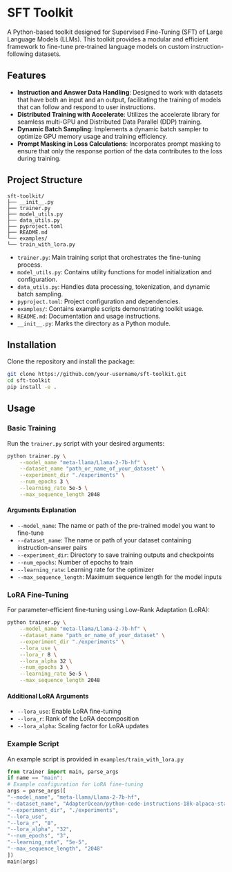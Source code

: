 # SFT Toolkit

A Python-based toolkit designed for Supervised Fine-Tuning (SFT) of Large Language Models (LLMs). This toolkit provides a modular and efficient framework to fine-tune pre-trained language models on custom instruction-following datasets.

## Features

- **Instruction and Answer Data Handling**: Designed to work with datasets that have both an input and an output, facilitating the training of models that can follow and respond to user instructions.
- **Distributed Training with Accelerate**: Utilizes the accelerate library for seamless multi-GPU and Distributed Data Parallel (DDP) training.
- **Dynamic Batch Sampling**: Implements a dynamic batch sampler to optimize GPU memory usage and training efficiency.
- **Prompt Masking in Loss Calculations**: Incorporates prompt masking to ensure that only the response portion of the data contributes to the loss during training.

## Project Structure

```
sft-toolkit/
├── __init__.py
├── trainer.py
├── model_utils.py
├── data_utils.py
├── pyproject.toml
├── README.md
└── examples/
└── train_with_lora.py
```

- `trainer.py`: Main training script that orchestrates the fine-tuning process.
- `model_utils.py`: Contains utility functions for model initialization and configuration.
- `data_utils.py`: Handles data processing, tokenization, and dynamic batch sampling.
- `pyproject.toml`: Project configuration and dependencies.
- `examples/`: Contains example scripts demonstrating toolkit usage.
- `README.md`: Documentation and usage instructions.
- `__init__.py`: Marks the directory as a Python module.

## Installation

Clone the repository and install the package:

```bash
git clone https://github.com/your-username/sft-toolkit.git
cd sft-toolkit
pip install -e .
```

## Usage

### Basic Training

Run the `trainer.py` script with your desired arguments:

```bash
python trainer.py \
    --model_name "meta-llama/Llama-2-7b-hf" \
    --dataset_name "path_or_name_of_your_dataset" \
    --experiment_dir "./experiments" \
    --num_epochs 3 \
    --learning_rate 5e-5 \
    --max_sequence_length 2048
```

#### Arguments Explanation

- `--model_name`: The name or path of the pre-trained model you want to fine-tune
- `--dataset_name`: The name or path of your dataset containing instruction-answer pairs
- `--experiment_dir`: Directory to save training outputs and checkpoints
- `--num_epochs`: Number of epochs to train
- `--learning_rate`: Learning rate for the optimizer
- `--max_sequence_length`: Maximum sequence length for the model inputs

### LoRA Fine-Tuning

For parameter-efficient fine-tuning using Low-Rank Adaptation (LoRA):

```bash
python trainer.py \
    --model_name "meta-llama/Llama-2-7b-hf" \
    --dataset_name "path_or_name_of_your_dataset" \
    --experiment_dir "./experiments" \
    --lora_use \
    --lora_r 8 \
    --lora_alpha 32 \
    --num_epochs 3 \
    --learning_rate 5e-5 \
    --max_sequence_length 2048
```

#### Additional LoRA Arguments

- `--lora_use`: Enable LoRA fine-tuning
- `--lora_r`: Rank of the LoRA decomposition
- `--lora_alpha`: Scaling factor for LoRA updates

### Example Script

An example script is provided in `examples/train_with_lora.py`

```python
from trainer import main, parse_args
if name == "main":
# Example configuration for LoRA fine-tuning
args = parse_args([
"--model_name", "meta-llama/Llama-2-7b-hf",
"--dataset_name", "AdapterOcean/python-code-instructions-18k-alpaca-standardized",
"--experiment_dir", "./experiments",
"--lora_use",
"--lora_r", "8",
"--lora_alpha", "32",
"--num_epochs", "3",
"--learning_rate", "5e-5",
"--max_sequence_length", "2048"
])
main(args)
```
